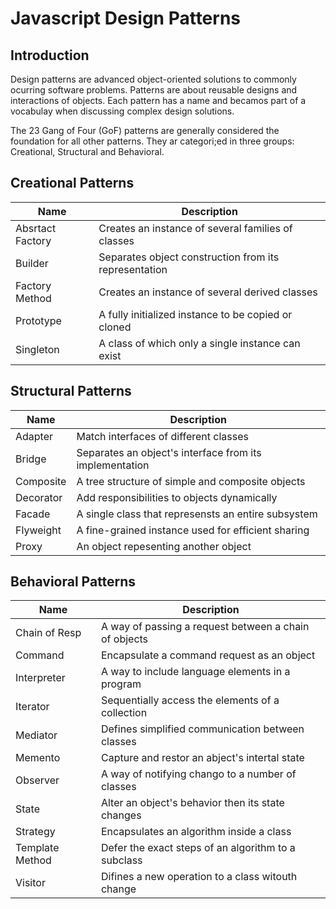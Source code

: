 # Javascript Design Patterns

## Introduction

Design patterns are advanced object-oriented solutions to commonly ocurring software problems. Patterns are about reusable designs and interactions of objects. Each pattern has a name and becamos part of a vocabulay when discussing complex design solutions.

The 23 Gang of Four (GoF) patterns are generally considered the foundation for all other patterns. They ar categori;ed in three groups: Creational, Structural and Behavioral.

## Creational Patterns

| Name             | Description                                           |
| ---------------- | ----------------------------------------------------- |
| Absrtact Factory | Creates an instance of several families of classes    |
| Builder          | Separates object construction from its representation |
| Factory Method   | Creates an instance of several derived classes        |
| Prototype        | A fully initialized instance to be copied or cloned   |
| Singleton        | A class of which only a single instance can exist     |

## Structural Patterns

| Name      | Description                                             |
| --------- | ------------------------------------------------------- |
| Adapter   | Match interfaces of different classes                   |
| Bridge    | Separates an object's interface from its implementation |
| Composite | A tree structure of simple and composite objects        |
| Decorator | Add responsibilities to objects dynamically             |
| Facade    | A single class that represensts an entire subsystem     |
| Flyweight | A fine-grained instance used for efficient sharing      |
| Proxy     | An object repesenting another object                    |

## Behavioral Patterns

| Name            | Description                                           |
| --------------- | ----------------------------------------------------- |
| Chain of Resp   | A way of passing a request between a chain of objects |
| Command         | Encapsulate a command request as an object            |
| Interpreter     | A way to include language elements in a program       |
| Iterator        | Sequentially access the elements of a collection      |
| Mediator        | Defines simplified communication between classes      |
| Memento         | Capture and restor an abject's intertal state         |
| Observer        | A way of notifying chango to a number of classes      |
| State           | Alter an object's behavior then its state changes     |
| Strategy        | Encapsulates an algorithm inside a class              |
| Template Method | Defer the exact steps of an algorithm to a subclass   |
| Visitor         | Difines a new operation to a class witouth change     |
